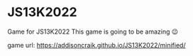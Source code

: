 # JS13K2022
Game for JS13K2022
This game is going to be amazing :wink:

game url: https://addisoncraik.github.io/JS13K2022/minified/
